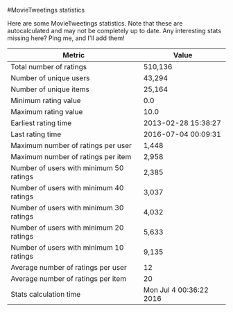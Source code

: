 #MovieTweetings statistics

Here are some MovieTweetings statistics. Note that these are autocalculated and may not be completely up to date. Any interesting stats missing here? Ping me, and I'll add them!

Metric | Value
--- | ---
Total number of ratings                 | 510,136
Number of unique users                  | 43,294
Number of unique items                  | 25,164
Minimum rating value                    | 0.0
Maximum rating value                    | 10.0
Earliest rating time                    | 2013-02-28 15:38:27
Last rating time                        | 2016-07-04 00:09:31
Maximum number of ratings per user      | 1,448
Maximum number of ratings per item      | 2,958
Number of users with minimum 50 ratings | 2,385
Number of users with minimum 40 ratings | 3,037
Number of users with minimum 30 ratings | 4,032
Number of users with minimum 20 ratings | 5,633
Number of users with minimum 10 ratings | 9,135
Average number of ratings per user      | 12
Average number of ratings per item      | 20
Stats calculation time                  | Mon Jul  4 00:36:22 2016

